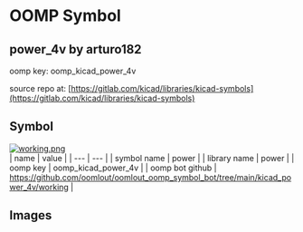 # OOMP Symbol  
## power_4v  by arturo182  
  
oomp key: oomp_kicad_power_4v  
  
source repo at: [https://gitlab.com/kicad/libraries/kicad-symbols](https://gitlab.com/kicad/libraries/kicad-symbols)  
## Symbol  
  
[![working.png](working_600.png)](working.png)  
| name | value | 
| --- | --- | 
| symbol name | power | 
| library name | power | 
| oomp key | oomp_kicad_power_4v | 
| oomp bot github | https://github.com/oomlout/oomlout_oomp_symbol_bot/tree/main/kicad_power_4v/working | 
## Images  
